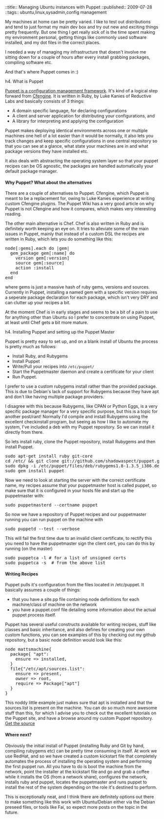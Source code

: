 ::title::       Managing Ubuntu instances with Puppet
::published::   2009-07-28
::tags::        ubuntu,linux,sysadmin,config management

My machines at home can be pretty varied. I like to test out distributions and tend to just format my main dev box and try out new and exciting things pretty frequently. But one thing I get really sick of is the time spent making my environment personal, getting things like commonly used software installed, and my dot files in the correct places.

I needed a way of managing my infrastructure that doesn't involve me sitting down for a couple of hours after every install grabbing packages, compiling software etc.

And that's where Puppet comes in :)

h4. What is Puppet

[Puppet is a configuration management framework](http://reductivelabs.com/products/puppet/). It's kind of a logical step forward from [Cfengine](http://www.cfengine.org). It is written in Ruby, by Luke Kanies of Reductive Labs and basically consists of 3 things:

* A domain specific language, for declaring configurations
* A client and server application for distributing your configurations, and
* A library for interpreting and applying the configuration

Puppet makes deploying identical environments across one or multiple machines one hell of a lot easier than it would be normally, it also lets you track changes and keep specific configurations in one central repository so that you can see at a glance, what state your machines are in and what package versions they have installed etc.

It also deals with abstracting the operating system layer so that your puppet recipes can be OS agnostic, the packages are handled automatically your default package manager.

<h4>Why Puppet? What about the alternatives</h4>

There are a couple of alternatives to Puppet. Cfengine, which Puppet is meant to be a replacement for, owing to Luke Kanies experience at writing custom Cfengine plugins. The Puppet Wiki has a very good article on why Puppet is not Cfengine and how it compares, which makes very interesting reading.

The other main alternative is Chef. Chef is also written in Ruby and is definitely worth keeping an eye on. It tries to alleviate some of the main issues in Puppet, mainly that instead of a custom DSL the recipes are written in Ruby, which lets you do something like this:

<pre>
node[:gems].each do |gem|
  gem_package gem[:name] do
    version gem[:version]
    source gem[:source]
    action :install
  end
end
</pre>

where gems is just a massive hash of ruby gems, versions and sources. Currently in Puppet, installing a named gem with a specific version requires a seperate package declaration for each package, which isn't very DRY and can clutter up your recipes a bit.

At the moment Chef is in early stages and seems to be a bit of a pain to use for anything other than Ubuntu so I prefer to concentrate on using Puppet, at least until Chef gets a bit more mature.

h4. Installing Puppet and setting up the Puppet Master

Puppet is pretty easy to set up, and on a blank install of Ubuntu the process is pretty much as follows:

* Install Ruby, and Rubygems
* Install Puppet
* Write/Pull your recipes into <code>/etc/puppet/</code>
* Start the Puppetmaster daemon and create a certificate for your client
* Run Puppet.

I prefer to use a custom rubygems install rather than the provided package. This is due to Debian's lack of support for Rubygems because they have apt and don't like having multiple package providers. 

I disagree with this because Rubygems, like CPAN or Python Eggs, is a very specific package manager for a very specific purpose, but this is a topic for another post/rant! Normally I'd compile and install Rubygems using the excellent checkinstall program, but seeing as how I like to automate my system, I've included a deb with my Puppet repository. So we can install it directly from there.

So lets install ruby, clone the Puppet repository, install Rubygems and then install Puppet.

<pre>
sudo apt-get install ruby git-core
cd /etc/ && git clone git://github.com/shadowaspect/puppet.git
sudo dpkg -i /etc/puppet/files/deb/rubygems1.8-1.3.5_i386.deb
sudo gem install puppet
</pre>

Now we need to look at starting the server with the correct certificate name, my recipes assume that your puppetmaster host is called puppet, so make sure that it is configured in your hosts file and start up the puppetmaster with:

<pre>
sudo puppetmasterd --certname puppet
</pre>

So now we have a repository of Puppet recipes and our puppetmaster running you can run puppet on the machine with

<pre>
sudo puppetd --test --verbose
</pre>

This will fail the first time due to an invalid client certificate, to rectify this you need to have the puppetmaster sign the client cert, you can do this by running (on the master)

<pre>
sudo puppetca -l # for a list of unsigned certs
sudo puppetca -s <certname> # from the above list
</pre>

<h4>Writing Recipes</h4>

Puppet pulls it's configuration from the files located in /etc/puppet. It basically assumes a couple of things:

* that you have a site.pp file containing node definitions for each machine/class of machine on the network
* you have a puppet.conf file detailing some information about the actual puppet process itself.

Puppet has several useful constructs available for writing recipes, stuff like classes and basic inheritance, and also defines for creating your own custom functions, you can see examples of this by checking out my github repository, but a basic node definition would look like this:

<pre>
node mattsmachine{
  package{ "apt":
    ensure => installed,
  }
  file{"/etc/apt/sources.list":
    ensure => present,
    owner => root,
    require => Package["apt"]
  }
}
</pre>

This noddy little example just makes sure that apt is installed and that the sources.list is present on the machine. You can do so much more awesome stuff than this, for which I advise you to check out the excellent tutorials on the Puppet site, and have a browse around my custom Puppet repository. <a class="github-project ruby" href="http://github.com/eightbitraptor/puppet/tree/master"><span>Get the source</span></a>

<h4>Where next?</h4>

Obviously the initial install of Puppet (installing Ruby and Git by hand, compiling rubygems etc) can be pretty time consuming in itself. At work we use RedHat, and so we have created a custom kickstart file that completely automates the process of installing the operating system and performing the first puppet run. All you have to do is boot the machine from the network, point the installer at the kickstart file and go and grab a coffee while it installs the OS (from a network share), configures the network, installs ruby and puppet, locates the puppetmaster and runs puppet to install the rest of the system depending on the role it's destined to perform.

This is exceptionally neat, and I think there are definitely options out there to make something like this work with Ubuntu/Debian either via the Debian preseed files, or tools like Fai, so expect more posts on the topic in the future.

